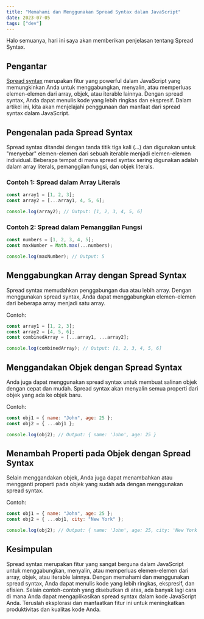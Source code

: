 ```yaml
---
title: "Memahami dan Menggunakan Spread Syntax dalam JavaScript"
date: 2023-07-05
tags: ["dev"]
---
```


Halo semuanya, hari ini saya akan memberikan penjelasan tentang Spread Syntax.

## Pengantar

[Spread syntax](https://developer.mozilla.org/en-US/docs/Web/JavaScript/Reference/Operators/Spread_syntax) merupakan fitur yang powerful dalam JavaScript yang memungkinkan Anda untuk menggabungkan, menyalin, atau memperluas elemen-elemen dari array, objek, atau iterable lainnya. Dengan spread syntax, Anda dapat menulis kode yang lebih ringkas dan ekspresif. Dalam artikel ini, kita akan menjelajahi penggunaan dan manfaat dari spread syntax dalam JavaScript.

## Pengenalan pada Spread Syntax

Spread syntax ditandai dengan tanda titik tiga kali (...) dan digunakan untuk "menyebar" elemen-elemen dari sebuah iterable menjadi elemen-elemen individual. Beberapa tempat di mana spread syntax sering digunakan adalah dalam array literals, pemanggilan fungsi, dan objek literals.

### Contoh 1: Spread dalam Array Literals

```javascript
const array1 = [1, 2, 3];
const array2 = [...array1, 4, 5, 6];

console.log(array2); // Output: [1, 2, 3, 4, 5, 6]
```

### Contoh 2: Spread dalam Pemanggilan Fungsi

```javascript
const numbers = [1, 2, 3, 4, 5];
const maxNumber = Math.max(...numbers);

console.log(maxNumber); // Output: 5
```

## Menggabungkan Array dengan Spread Syntax

Spread syntax memudahkan penggabungan dua atau lebih array. Dengan menggunakan spread syntax, Anda dapat menggabungkan elemen-elemen dari beberapa array menjadi satu array.

Contoh:

```javascript
const array1 = [1, 2, 3];
const array2 = [4, 5, 6];
const combinedArray = [...array1, ...array2];

console.log(combinedArray); // Output: [1, 2, 3, 4, 5, 6]
```

## Menggandakan Objek dengan Spread Syntax

Anda juga dapat menggunakan spread syntax untuk membuat salinan objek dengan cepat dan mudah. Spread syntax akan menyalin semua properti dari objek yang ada ke objek baru.

Contoh:

```javascript
const obj1 = { name: "John", age: 25 };
const obj2 = { ...obj1 };

console.log(obj2); // Output: { name: 'John', age: 25 }
```

## Menambah Properti pada Objek dengan Spread Syntax

Selain menggandakan objek, Anda juga dapat menambahkan atau mengganti properti pada objek yang sudah ada dengan menggunakan spread syntax.

Contoh:

```javascript
const obj1 = { name: "John", age: 25 };
const obj2 = { ...obj1, city: "New York" };

console.log(obj2); // Output: { name: 'John', age: 25, city: 'New York' }
```

## Kesimpulan

Spread syntax merupakan fitur yang sangat berguna dalam JavaScript untuk menggabungkan, menyalin, atau memperluas elemen-elemen dari array, objek, atau iterable lainnya. Dengan memahami dan menggunakan spread syntax, Anda dapat menulis kode yang lebih ringkas, ekspresif, dan efisien. Selain contoh-contoh yang disebutkan di atas, ada banyak lagi cara di mana Anda dapat mengaplikasikan spread syntax dalam kode JavaScript Anda. Teruslah eksplorasi dan manfaatkan fitur ini untuk meningkatkan produktivitas dan kualitas kode Anda.
